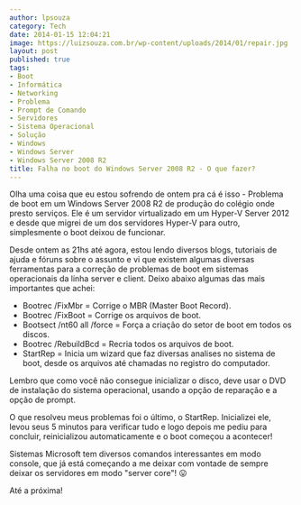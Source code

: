 ```yaml
---
author: lpsouza
category: Tech
date: 2014-01-15 12:04:21
image: https://luizsouza.com.br/wp-content/uploads/2014/01/repair.jpg
layout: post
published: true
tags:
- Boot
- Informática
- Networking
- Problema
- Prompt de Comando
- Servidores
- Sistema Operacional
- Solução
- Windows
- Windows Server
- Windows Server 2008 R2
title: Falha no boot do Windows Server 2008 R2 - O que fazer?
---
```


Olha uma coisa que eu estou sofrendo de ontem pra cá é isso - Problema de boot em um Windows Server 2008 R2 de produção do colégio onde presto serviços. Ele é um servidor virtualizado em um Hyper-V Server 2012 e desde que migrei de um dos servidores Hyper-V para outro, simplesmente o boot deixou de funcionar.

Desde ontem as 21hs até agora, estou lendo diversos blogs, tutoriais de ajuda e fóruns sobre o assunto e vi que existem algumas diversas ferramentas para a correção de problemas de boot em sistemas operacionais da linha server e client. Deixo abaixo algumas das mais importantes que achei:

* Bootrec /FixMbr = Corrige o MBR (Master Boot Record).
* Bootrec /FixBoot = Corrige os arquivos de boot.
* Bootsect /nt60 all /force = Força a criação do setor de boot em todos os discos.
* Bootrec /RebuildBcd = Recria todos os arquivos de boot.
* StartRep = Inicia um wizard que faz diversas analises no sistema de boot, desde os arquivos até chamadas no registro do computador.

Lembro que como você não consegue inicializar o disco, deve usar o DVD de instalação do sistema operacional, usando a opção de reparação e a opção de prompt.

O que resolveu meus problemas foi o último, o StartRep. Inicializei ele, levou seus 5 minutos para verificar tudo e logo depois me pediu para concluir, reinicializou automaticamente e o boot começou a acontecer!

Sistemas Microsoft tem diversos comandos interessantes em modo console, que já está começando a me deixar com vontade de sempre deixar os servidores em modo "server core"! 😛

Até a próxima!